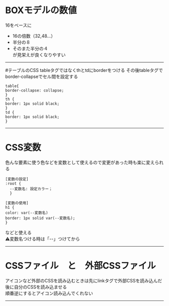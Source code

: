# BOXモデルの数値
16をベースに
- 16の倍数（32,48...）
- 半分の８
- そのまた半分の４  
が見栄えが良くなりやすい
***

#テーブルのCSS
tableタグではなくthとtdにborderをつける
その後tableタグでborder-collapseでセル間を設定する
~~~
table{
border-collapse: collapse;
}
th {
border: 1px solid black;
}
td {
border: 1px solid black;
}
~~~
***

# CSS変数
色んな要素に使う色などを変数として使えるので変更があった時も楽に変えられる
~~~
[変数の設定]
:root {
  --変数名: 設定カラー；
  }
  
[変数の使用]
h1 {
color: var(--変数名)
border: 1px solid var(--変数名);
}
~~~
などと使える    
⚠️変数名つける時は「--」つけてから
***

# CSSファイル　と　外部CSSファイル
アイコンなど外部のCSSを読み込むときは先にlinkタグで外部CSSを読み込んだ後に自分のCSSを読み込ませる   
順番逆にするとアイコン読み込んでくれない
***
